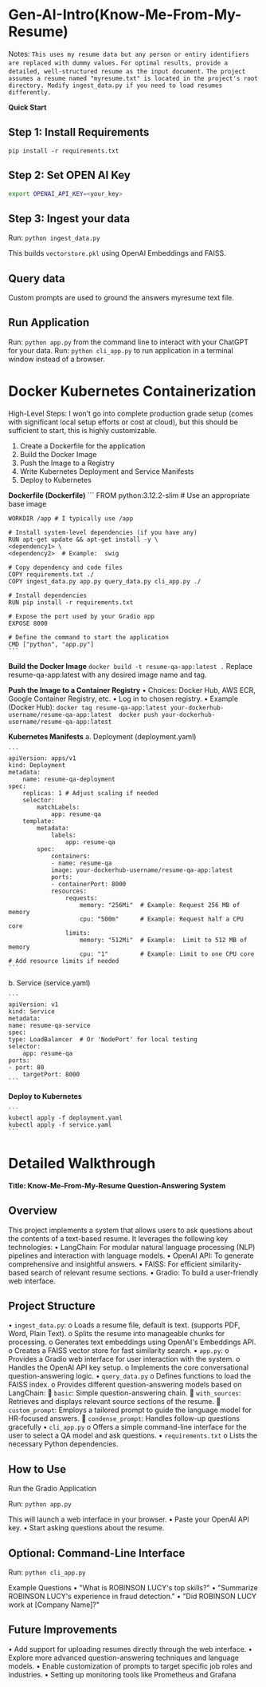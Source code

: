# Gen-AI-Intro(Know-Me-From-My-Resume)

Notes: 
`This uses my resume data but any person or entiry identifiers are replaced with dummy values.`
`For optimal results, provide a detailed, well-structured resume as the input document.`
`The project assumes a resume named "myresume.txt" is located in the project's root directory. Modify ingest_data.py if you need to load resumes differently.`

**Quick Start**

## Step 1: Install Requirements

`pip install -r requirements.txt`

## Step 2: Set OPEN AI Key

```sh
export OPENAI_API_KEY=<your_key>
```

## Step 3: Ingest your data

Run: `python ingest_data.py`

This builds `vectorstore.pkl` using OpenAI Embeddings and FAISS.

## Query data

Custom prompts are used to ground the answers myresume text file.

## Run Application

Run: `python app.py` from the command line to interact with your ChatGPT for your data.
Run: `python cli_app.py` to run application in a terminal window instead of a browser.

# Docker Kubernetes Containerization
High-Level Steps: I won’t go into complete production grade setup (comes with significant local setup efforts or cost at cloud), but this should be sufficient to start, this is highly customizable.

1.	Create a Dockerfile for the application
2.	Build the Docker Image
3.	Push the Image to a Registry
4.	Write Kubernetes Deployment and Service Manifests
5.	Deploy to Kubernetes

**Dockerfile (Dockerfile)**
    ```
    FROM python:3.12.2-slim 
    # Use an appropriate base image

    WORKDIR /app # I typically use /app

    # Install system-level dependencies (if you have any)
    RUN apt-get update && apt-get install -y \
    <dependency1> \
    <dependency2>  # Example:  swig 

    # Copy dependency and code files 
    COPY requirements.txt ./
    COPY ingest_data.py app.py query_data.py cli_app.py ./

    # Install dependencies
    RUN pip install -r requirements.txt 

    # Expose the port used by your Gradio app
    EXPOSE 8000

    # Define the command to start the application
    CMD ["python", "app.py"] 
    ```

**Build the Docker Image**
    ```
    docker build -t resume-qa-app:latest .
    ```
Replace resume-qa-app:latest with any desired image name and tag.

**Push the Image to a Container Registry**
•	Choices: Docker Hub, AWS ECR, Google Container Registry, etc.
    •	Log in to chosen registry.
    •	Example (Docker Hub): 
    ```
    docker tag resume-qa-app:latest your-dockerhub-username/resume-qa-app:latest 
    docker push your-dockerhub-username/resume-qa-app:latest 
    ```

**Kubernetes Manifests**
a. Deployment (deployment.yaml)

    ```
    apiVersion: apps/v1
    kind: Deployment
    metadata:
        name: resume-qa-deployment
    spec:
        replicas: 1 # Adjust scaling if needed
        selector:
            matchLabels:
                app: resume-qa
        template:
            metadata:
                labels:
                    app: resume-qa
            spec:
                containers:
                - name: resume-qa
                image: your-dockerhub-username/resume-qa-app:latest
                ports:
                - containerPort: 8000 
                resources:
                    requests:
                        memory: "256Mi"  # Example: Request 256 MB of memory
                        cpu: "500m"      # Example: Request half a CPU core 
                    limits:
                        memory: "512Mi"  # Example:  Limit to 512 MB of memory
                        cpu: "1"         # Example: Limit to one CPU core 
    # Add resource limits if needed
    ```
b. Service (service.yaml)

    ```
    apiVersion: v1
    kind: Service
    metadata:
    name: resume-qa-service
    spec:
    type: LoadBalancer  # Or 'NodePort' for local testing
    selector:
        app: resume-qa
    ports:
    - port: 80 
        targetPort: 8000
    ```

**Deploy to Kubernetes**

    ```
    kubectl apply -f deployment.yaml
    kubectl apply -f service.yaml
    ```

# Detailed Walkthrough

**Title: Know-Me-From-My-Resume Question-Answering System**

## Overview
This project implements a system that allows users to ask questions about the contents of a text-based resume. It leverages the following key technologies:
•	LangChain: For modular natural language processing (NLP) pipelines and interaction with language models.
•	OpenAI API: To generate comprehensive and insightful answers.
•	FAISS: For efficient similarity-based search of relevant resume sections.
•	Gradio: To build a user-friendly web interface.

## Project Structure
•	`ingest_data.py`:
    o	Loads a resume file, default is text. (supports PDF, Word, Plain Text).
    o	Splits the resume into manageable chunks for processing.
    o	Generates text embeddings using OpenAI's Embeddings API.
    o	Creates a FAISS vector store for fast similarity search.
•	`app.py`:
    o	Provides a Gradio web interface for user interaction with the system.
    o	Handles the OpenAI API key setup.
    o	Implements the core conversational question-answering logic.
•	`query_data.py`
    o	Defines functions to load the FAISS index.
    o	Provides different question-answering models based on LangChain: 
        	`basic`: Simple question-answering chain.
        	`with_sources`: Retrieves and displays relevant source sections of the resume.
        	`custom_prompt`: Employs a tailored prompt to guide the language model for HR-focused answers.
        	`condense_prompt`: Handles follow-up questions gracefully
•	`cli_app.py`
    o	Offers a simple command-line interface for the user to select a QA model and ask questions.
•	`requirements.txt`
    o	Lists the necessary Python dependencies.

## How to Use

Run the Gradio Application

Run:	`python app.py`

This will launch a web interface in your browser.
•	Paste your OpenAI API key.
•	Start asking questions about the resume.

## Optional: Command-Line Interface

Run:	`python cli_app.py`

Example Questions
•	"What is ROBINSON LUCY's top skills?"
•	"Summarize ROBINSON LUCY's experience in fraud detection."
•	"Did ROBINSON LUCY work at [Company Name]?"

## Future Improvements
•	Add support for uploading resumes directly through the web interface.
•	Explore more advanced question-answering techniques and language models.
•	Enable customization of prompts to target specific job roles and industries.
•	Setting up monitoring tools like Prometheus and Grafana